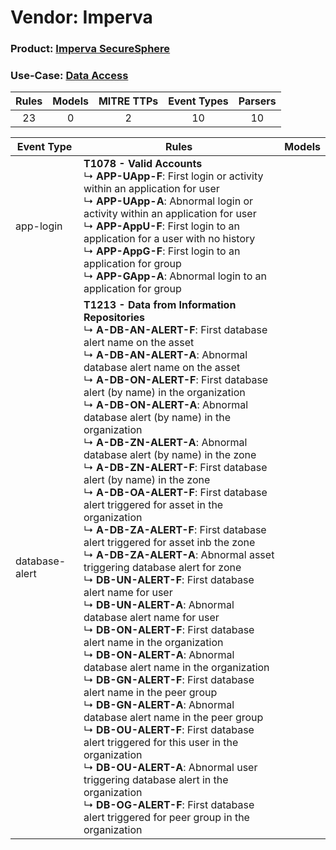 Vendor: Imperva
===============
### Product: [Imperva SecureSphere](../ds_imperva_imperva_securesphere.md)
### Use-Case: [Data Access](../../../../UseCases/uc_data_access.md)

| Rules | Models | MITRE TTPs | Event Types | Parsers |
|:-----:|:------:|:----------:|:-----------:|:-------:|
|  23   |   0    |     2      |     10      |   10    |

| Event Type     | Rules                                                                                                                                                                                                                                                                                                                                                                                                                                                                                                                                                                                                                                                                                                                                                                                                                                                                                                                                                                                                                                                                                                                                                                                                                                                                                                                                                                                                                                                                                                                 | Models |
| -------------- | --------------------------------------------------------------------------------------------------------------------------------------------------------------------------------------------------------------------------------------------------------------------------------------------------------------------------------------------------------------------------------------------------------------------------------------------------------------------------------------------------------------------------------------------------------------------------------------------------------------------------------------------------------------------------------------------------------------------------------------------------------------------------------------------------------------------------------------------------------------------------------------------------------------------------------------------------------------------------------------------------------------------------------------------------------------------------------------------------------------------------------------------------------------------------------------------------------------------------------------------------------------------------------------------------------------------------------------------------------------------------------------------------------------------------------------------------------------------------------------------------------------------- | ------ |
| app-login      | <b>T1078 - Valid Accounts</b><br> ↳ <b>APP-UApp-F</b>: First login or activity within an application for user<br> ↳ <b>APP-UApp-A</b>: Abnormal login or activity within an application for user<br> ↳ <b>APP-AppU-F</b>: First login to an application for a user with no history<br> ↳ <b>APP-AppG-F</b>: First login to an application for group<br> ↳ <b>APP-GApp-A</b>: Abnormal login to an application for group                                                                                                                                                                                                                                                                                                                                                                                                                                                                                                                                                                                                                                                                                                                                                                                                                                                                                                                                                                                                                                                                                               |        |
| database-alert | <b>T1213 - Data from Information Repositories</b><br> ↳ <b>A-DB-AN-ALERT-F</b>: First database alert name on the asset<br> ↳ <b>A-DB-AN-ALERT-A</b>: Abnormal database alert name on the asset<br> ↳ <b>A-DB-ON-ALERT-F</b>: First database alert (by name) in the organization<br> ↳ <b>A-DB-ON-ALERT-A</b>: Abnormal database alert (by name) in the organization<br> ↳ <b>A-DB-ZN-ALERT-A</b>: Abnormal database alert (by name) in the zone<br> ↳ <b>A-DB-ZN-ALERT-F</b>: First database alert (by name) in the zone<br> ↳ <b>A-DB-OA-ALERT-F</b>: First database alert triggered for asset in the organization<br> ↳ <b>A-DB-ZA-ALERT-F</b>: First database alert triggered for asset inb the zone<br> ↳ <b>A-DB-ZA-ALERT-A</b>: Abnormal asset triggering database alert for zone<br> ↳ <b>DB-UN-ALERT-F</b>: First database alert name for user<br> ↳ <b>DB-UN-ALERT-A</b>: Abnormal database alert name for user<br> ↳ <b>DB-ON-ALERT-F</b>: First database alert name in the organization<br> ↳ <b>DB-ON-ALERT-A</b>: Abnormal database alert name in the organization<br> ↳ <b>DB-GN-ALERT-F</b>: First database alert name in the peer group<br> ↳ <b>DB-GN-ALERT-A</b>: Abnormal database alert name in the peer group<br> ↳ <b>DB-OU-ALERT-F</b>: First database alert triggered for this user in the organization<br> ↳ <b>DB-OU-ALERT-A</b>: Abnormal user triggering database alert in the organization<br> ↳ <b>DB-OG-ALERT-F</b>: First database alert triggered for peer group in the organization |        |